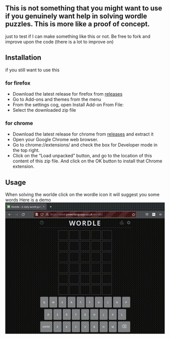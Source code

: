 ## This is not something that you might want to use if you genuinely want help in solving wordle puzzles. This is more like a proof of concept.

just to test if I can make something like this or not. Be free to fork and improve upon the code (there is a lot to improve on)

## Installation

if you still want to use this 

### for firefox 

* Download the latest release for firefox from [releases](https://github.com/shoccho/wordlep/releases) 
* Go to Add-ons and themes from the menu
* From the settings cog, open Install Add-on From File:
* Select the downloaded zip file

### for chrome

* Download the latest release for chrome from [releases](https://github.com/shoccho/wordlep/releases) and extract it
* Open your Google Chrome web browser.
* Go to chrome://extensions/ and check the box for Developer mode in the top right.
* Click on the “Load unpacked” button, and go to the location of this content of this zip file. And click on the OK button to install that Chrome extension.

## Usage
When solving the worlde click on the wordle icon it will suggest you some words
Here is a demo
![demo_showing_how_the_extension_works](./images/output.gif)
